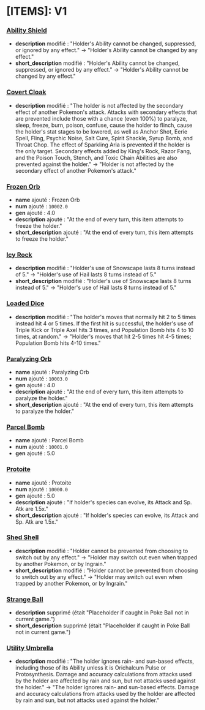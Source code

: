 # [ITEMS]: V1

### <a href="https://dex.showdowndav.dynv6.net/items/abilityshield" title="Holder's Ability cannot be changed by any effect.">Ability Shield</a>
- **description** modifié : "Holder's Ability cannot be changed, suppressed, or ignored by any effect." → "Holder's Ability cannot be changed by any effect."
- **short_description** modifié : "Holder's Ability cannot be changed, suppressed, or ignored by any effect." → "Holder's Ability cannot be changed by any effect."

### <a href="https://dex.showdowndav.dynv6.net/items/covertcloak" title="Holder is not affected by the secondary effect of another Pokemon's attack.">Covert Cloak</a>
- **description** modifié : "The holder is not affected by the secondary effect of another Pokemon's attack. Attacks with secondary effects that are prevented include those with a chance (even 100%) to paralyze, sleep, freeze, burn, poison, confuse, cause the holder to flinch, cause the holder's stat stages to be lowered, as well as Anchor Shot, Eerie Spell, Fling, Psychic Noise, Salt Cure, Spirit Shackle, Syrup Bomb, and Throat Chop. The effect of Sparkling Aria is prevented if the holder is the only target. Secondary effects added by King's Rock, Razor Fang, and the Poison Touch, Stench, and Toxic Chain Abilities are also prevented against the holder." → "Holder is not affected by the secondary effect of another Pokemon's attack."

### <a href="https://dex.showdowndav.dynv6.net/items/frozenorb" title="At the end of every turn, this item attempts to freeze the holder.">Frozen Orb</a>
- **name** ajouté : Frozen Orb
- **num** ajouté : `10002.0`
- **gen** ajouté : 4.0
- **description** ajouté : "At the end of every turn, this item attempts to freeze the holder."
- **short_description** ajouté : "At the end of every turn, this item attempts to freeze the holder."

### <a href="https://dex.showdowndav.dynv6.net/items/icyrock" title="Holder's use of Hail lasts 8 turns instead of 5.">Icy Rock</a>
- **description** modifié : "Holder's use of Snowscape lasts 8 turns instead of 5." → "Holder's use of Hail lasts 8 turns instead of 5."
- **short_description** modifié : "Holder's use of Snowscape lasts 8 turns instead of 5." → "Holder's use of Hail lasts 8 turns instead of 5."

### <a href="https://dex.showdowndav.dynv6.net/items/loadeddice" title="Holder's moves that hit 2-5 times hit 4-5 times; Population Bomb hits 4-10 times.">Loaded Dice</a>
- **description** modifié : "The holder's moves that normally hit 2 to 5 times instead hit 4 or 5 times. If the first hit is successful, the holder's use of Triple Kick or Triple Axel hits 3 times, and Population Bomb hits 4 to 10 times, at random." → "Holder's moves that hit 2-5 times hit 4-5 times; Population Bomb hits 4-10 times."

### <a href="https://dex.showdowndav.dynv6.net/items/paralyzingorb" title="At the end of every turn, this item attempts to paralyze the holder.">Paralyzing Orb</a>
- **name** ajouté : Paralyzing Orb
- **num** ajouté : `10003.0`
- **gen** ajouté : 4.0
- **description** ajouté : "At the end of every turn, this item attempts to paralyze the holder."
- **short_description** ajouté : "At the end of every turn, this item attempts to paralyze the holder."

### <a href="https://dex.showdowndav.dynv6.net/items/parcelbomb" title="nan">Parcel Bomb</a>
- **name** ajouté : Parcel Bomb
- **num** ajouté : `10001.0`
- **gen** ajouté : 5.0

### <a href="https://dex.showdowndav.dynv6.net/items/protoite" title="If holder's species can evolve, its Attack and Sp. Atk are 1.5x.">Protoite</a>
- **name** ajouté : Protoite
- **num** ajouté : `10000.0`
- **gen** ajouté : 5.0
- **description** ajouté : "If holder's species can evolve, its Attack and Sp. Atk are 1.5x."
- **short_description** ajouté : "If holder's species can evolve, its Attack and Sp. Atk are 1.5x."

### <a href="https://dex.showdowndav.dynv6.net/items/shedshell" title="Holder may switch out even when trapped by another Pokemon, or by Ingrain.">Shed Shell</a>
- **description** modifié : "Holder cannot be prevented from choosing to switch out by any effect." → "Holder may switch out even when trapped by another Pokemon, or by Ingrain."
- **short_description** modifié : "Holder cannot be prevented from choosing to switch out by any effect." → "Holder may switch out even when trapped by another Pokemon, or by Ingrain."

### <a href="https://dex.showdowndav.dynv6.net/items/strangeball" title="nan">Strange Ball</a>
- **description** supprimé (était "Placeholder if caught in Poke Ball not in current game.")
- **short_description** supprimé (était "Placeholder if caught in Poke Ball not in current game.")

### <a href="https://dex.showdowndav.dynv6.net/items/utilityumbrella" title="The holder ignores rain- and sun-based effects.">Utility Umbrella</a>
- **description** modifié : "The holder ignores rain- and sun-based effects, including those of its Ability unless it is Orichalcum Pulse or Protosynthesis. Damage and accuracy calculations from attacks used by the holder are affected by rain and sun, but not attacks used against the holder." → "The holder ignores rain- and sun-based effects. Damage and accuracy calculations from attacks used by the holder are affected by rain and sun, but not attacks used against the holder."
